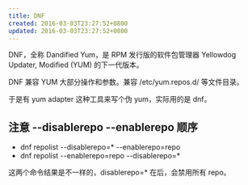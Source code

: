 ```yaml
---
title: DNF
created: 2016-03-03T23:27:52+0800
updated: 2016-03-03T23:27:52+0800
---
```



DNF，全称 Dandified Yum，是 RPM 发行版的软件包管理器 Yellowdog Updater, Modified (YUM) 的下一代版本。

DNF 兼容 YUM 大部分操作和参数。兼容 /etc/yum.repos.d/ 等文件目录。

于是有 yum adapter 这种工具来写个伪 yum，实际用的是 dnf。

## 注意 --disablerepo --enablerepo 顺序

- dnf repolist --disablerepo=* --enablerepo=repo
- dnf repolist --enablerepo=repo --disablerepo=*

这两个命令结果是不一样的，disablerepo=* 在后，会禁用所有 repo。
